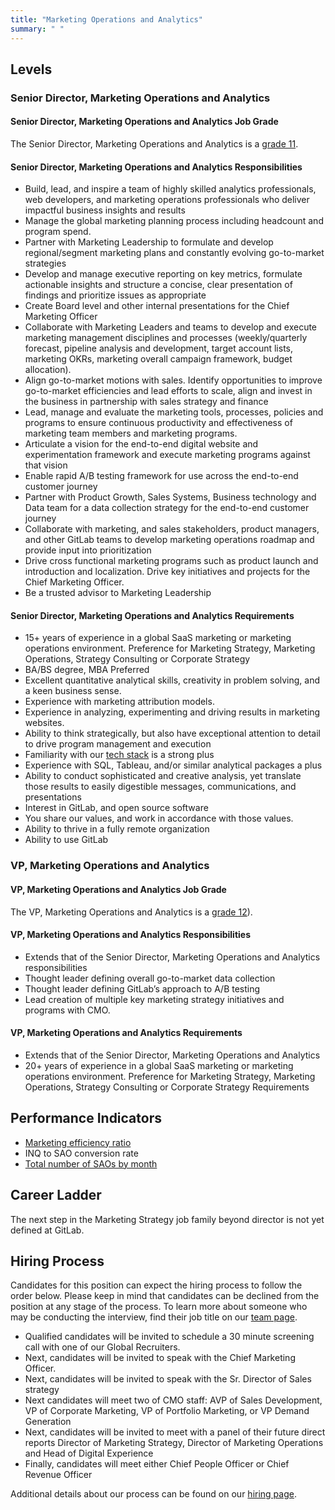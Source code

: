```yaml
---
title: "Marketing Operations and Analytics"
summary: " "
---
```


## Levels

### Senior Director, Marketing Operations and Analytics

#### Senior Director, Marketing Operations and Analytics Job Grade

The Senior Director, Marketing Operations and Analytics is a [grade 11](https://about.gitlab.com/handbook/total-rewards/compensation/compensation-calculator/#gitlab-job-grades).

#### Senior Director, Marketing Operations and Analytics Responsibilities

- Build, lead, and inspire a team of highly skilled analytics professionals, web developers, and marketing operations professionals who deliver impactful business insights and results
- Manage the global marketing planning process including headcount and program spend.
- Partner with Marketing Leadership to formulate and develop regional/segment marketing plans and constantly evolving go-to-market strategies
- Develop and manage executive reporting on key metrics, formulate actionable insights and structure a concise, clear presentation of findings and prioritize issues as appropriate
- Create Board level and other internal presentations for the Chief Marketing Officer
- Collaborate with Marketing Leaders and teams to develop and execute marketing management disciplines and processes (weekly/quarterly forecast, pipeline analysis and development, target account lists, marketing OKRs, marketing overall campaign framework, budget allocation).
- Align go-to-market motions with sales. Identify opportunities to improve go-to-market efficiencies and lead efforts to scale, align and invest in the business in partnership with sales strategy and finance
- Lead, manage and evaluate the marketing tools, processes, policies and programs to ensure continuous productivity and effectiveness of marketing team members and marketing programs.
- Articulate a vision for the end-to-end digital website and experimentation framework and execute marketing programs against that vision
- Enable rapid A/B testing framework for use across the end-to-end customer journey
- Partner with Product Growth, Sales Systems, Business technology and Data team for a data collection strategy for the end-to-end customer journey
- Collaborate with marketing, and sales stakeholders, product managers, and other GitLab teams to develop marketing operations roadmap and provide input into prioritization
- Drive cross functional marketing programs such as product launch and introduction and localization. Drive key initiatives and projects for the Chief Marketing Officer.
- Be a trusted advisor to Marketing Leadership

#### Senior Director, Marketing Operations and Analytics Requirements

- 15+ years of experience in a global SaaS marketing or marketing operations environment. Preference for Marketing Strategy, Marketing Operations, Strategy Consulting or Corporate Strategy
- BA/BS degree, MBA Preferred
- Excellent quantitative analytical skills, creativity in problem solving, and a keen business sense.
- Experience with marketing attribution models.
- Experience in analyzing, experimenting and driving results in marketing websites.
- Ability to think strategically, but also have exceptional attention to detail to drive program management and execution
- Familiarity with our [tech stack](https://about.gitlab.com/handbook/marketing/marketing-operations/#-tech-stack) is a strong plus
- Experience with SQL, Tableau, and/or similar analytical packages a plus
- Ability to conduct sophisticated and creative analysis, yet translate those results to easily digestible messages, communications, and presentations
- Interest in GitLab, and open source software
- You share our values, and work in accordance with those values.
- Ability to thrive in a fully remote organization
- Ability to use GitLab

### VP, Marketing Operations and Analytics

#### VP, Marketing Operations and Analytics Job Grade

The VP, Marketing Operations and Analytics is a [grade 12](https://about.gitlab.com/handbook/total-rewards/compensation/compensation-calculator/#gitlab-job-grades)).

#### VP, Marketing Operations and Analytics Responsibilities

- Extends that of the Senior Director, Marketing Operations and Analytics responsibilities
- Thought leader defining overall go-to-market data collection
- Thought leader defining GitLab’s approach to A/B testing
- Lead creation of multiple key marketing strategy initiatives and programs with CMO.

#### VP, Marketing Operations and Analytics Requirements

- Extends that of the  Senior Director, Marketing Operations and Analytics
- 20+ years of experience in a global SaaS marketing or marketing operations environment. Preference for Marketing Strategy, Marketing Operations, Strategy Consulting or Corporate Strategy
Requirements

## Performance Indicators

- [Marketing efficiency ratio](https://about.gitlab.com/handbook/marketing/performance-indicators/#marketing-efficiency-ratio)
- INQ to SAO conversion rate
- [Total number of SAOs by month](https://about.gitlab.com/handbook/marketing/performance-indicators/#total-number-of-mqls-by-month)

## Career Ladder

The next step in the Marketing Strategy job family beyond director is not yet defined at GitLab.

## Hiring Process

Candidates for this position can expect the hiring process to follow the order below. Please keep in mind that candidates can be declined from the position at any stage of the process. To learn more about someone who may be conducting the interview, find their job title on our [team page](https://about.gitlab.com/company/team/).

- Qualified candidates will be invited to schedule a 30 minute screening call with one of our Global Recruiters.
- Next, candidates will be invited to speak with the Chief Marketing Officer.
- Next, candidates will be invited to speak with the Sr. Director of Sales strategy
- Next candidates will meet two of CMO staff: AVP of Sales Development, VP of Corporate Marketing, VP of Portfolio Marketing, or VP Demand Generation
- Next, candidates will be invited to meet with a panel of their future direct reports Director of Marketing Strategy, Director of Marketing Operations and Head of Digital Experience
- Finally, candidates will meet either Chief People Officer or Chief Revenue Officer

Additional details about our process can be found on our [hiring page](https://about.gitlab.com/handbook/hiring/).
